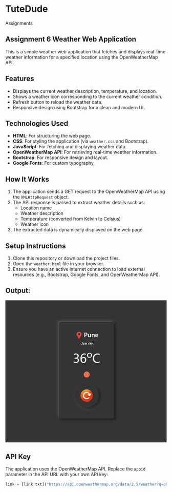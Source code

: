 # TuteDude

Assignments 


## Assignment 6 Weather Web Application

This is a simple weather web application that fetches and displays real-time weather information for a specified location using the OpenWeatherMap API.

## Features

- Displays the current weather description, temperature, and location.
- Shows a weather icon corresponding to the current weather condition.
- Refresh button to reload the weather data.
- Responsive design using Bootstrap for a clean and modern UI.

## Technologies Used

- **HTML**: For structuring the web page.
- **CSS**: For styling the application (via `weather.css` and Bootstrap).
- **JavaScript**: For fetching and displaying weather data.
- **OpenWeatherMap API**: For retrieving real-time weather information.
- **Bootstrap**: For responsive design and layout.
- **Google Fonts**: For custom typography.

## How It Works

1. The application sends a GET request to the OpenWeatherMap API using the `XMLHttpRequest` object.
2. The API response is parsed to extract weather details such as:
   - Location name
   - Weather description
   - Temperature (converted from Kelvin to Celsius)
   - Weather icon
3. The extracted data is dynamically displayed on the web page.

## Setup Instructions

1. Clone this repository or download the project files.
2. Open the `weather.html` file in your browser.
3. Ensure you have an active internet connection to load external resources (e.g., Bootstrap, Google Fonts, and OpenWeatherMap API).
## Output:
![Alt Text](Weather_App/webApp.png)

## API Key

The application uses the OpenWeatherMap API. Replace the `appid` parameter in the API URL with your own API key:

```javascript
link = [link txt]("https://api.openweathermap.org/data/2.5/weather?q=pune&appid=YOUR_API_KEY")

